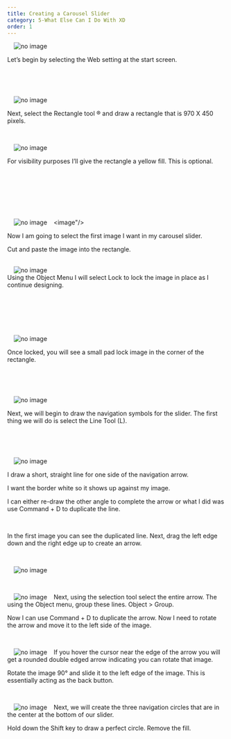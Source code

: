 ```yaml
---
title: Creating a Carousel Slider
category: 5-What Else Can I Do With XD
order: 1
---
```




 <img style="padding: 0px 15px;float:left;" src="https://iwilfried.github.io/Adobe-XD-eBook/images/XD-slider-01.png" alt="no image"/>  
 
&nbsp;   

Let’s begin by selecting the Web setting at the start screen.


&nbsp;   

&nbsp;   

<img style="padding: 0px 15px;float:left;" src="https://iwilfried.github.io/Adobe-XD-eBook/images/XD-slider-02.png" alt="no image"/>  

&nbsp;

Next, select the Rectangle tool ® and draw a rectangle that is 970 X 450 pixels.

&nbsp;   

<img style="padding: 0px 15px;float:left;" src="https://iwilfried.github.io/Adobe-XD-eBook/images/XD-slider-03.png" alt="no image"/>  

&nbsp;   

For visibility purposes I’ll give the rectangle a yellow fill. This is optional.

&nbsp;   

&nbsp;   

&nbsp;   

&nbsp;   
<image"/><img style="padding: 0px 15px;float:left;" src="https://iwilfried.github.io/Adobe-XD-eBook/images/XD-slider-04.png" alt="no image"/>

Now I am going to select the first image I want in my carousel slider. 

Cut and paste the image into the rectangle.

&nbsp;   
<img style="padding: 0px 15px;float:left;" src="https://iwilfried.github.io/Adobe-XD-eBook/images/XD-slider-05.png" alt="no image"/>
&nbsp;   
Using the Object Menu I will select Lock to lock the image in place as I continue designing.  

&nbsp;   

&nbsp;   

&nbsp;   

<img style="padding: 0px 15px;float:left;" src="https://iwilfried.github.io/Adobe-XD-eBook/images/XD-slider-06.png" alt="no image"/>  

&nbsp;   

Once locked, you will see a small pad lock image in the corner of the rectangle.

&nbsp;   

&nbsp;   

<img style="padding: 0px 15px;float:left;" src="https://iwilfried.github.io/Adobe-XD-eBook/images/XD-slider-07.png" alt="no image"/>  

&nbsp;   

Next, we will begin to draw the navigation symbols for the slider. The first thing we will do is select the Line Tool (L).  


&nbsp;   

&nbsp;   

<img style="padding: 0px 15px;float:left;" src="https://iwilfried.github.io/Adobe-XD-eBook/images/XD-slider-08.png" alt="no image"/>  

&nbsp;   

I draw a short, straight line for one side of the navigation arrow.

I want the border white so it shows up against my image.

I can either re-draw the other angle to complete the arrow or what I did was use Command + D to duplicate the line.

&nbsp;   

In the first image you can see the duplicated line. Next, drag the left edge down and the right edge up to create an arrow.

&nbsp;   

<img style="padding: 0px 15px;" src="https://iwilfried.github.io/Adobe-XD-eBook/images/XD-slider-09.png" alt="no image"/>  

&nbsp;   

<img style="padding: 0px 15px;float:left;" src="https://iwilfried.github.io/Adobe-XD-eBook/images/XD-slider-10.png" alt="no image"/>  

Next, using the selection tool select the entire arrow. The using the Object menu, group these lines. Object > Group.

Now I can use Command + D to duplicate the arrow.
Now I need to rotate the arrow and move it to the left side of the image. 

&nbsp;   

<img style="padding: 0px 15px;float:left;" src="https://iwilfried.github.io/Adobe-XD-eBook/images/XD-slider-11.png" alt="no image"/>  If you hover the cursor near the edge of the arrow you will get a rounded double edged arrow indicating you can rotate that image.  

Rotate the image 90° and slide it to the left edge of the image. This is essentially acting as the back button.


&nbsp;   

<img style="padding: 0px 15px;float:left;" src="https://iwilfried.github.io/Adobe-XD-eBook/images/XD-slider-12.png" alt="no image"/>  
Next, we will create the three navigation circles that are in the center at the bottom of our slider.


Hold down the Shift key to draw a perfect circle. Remove the fill.

&nbsp;   


&nbsp;   

&nbsp;   

&nbsp;   


&nbsp;   

&nbsp;   